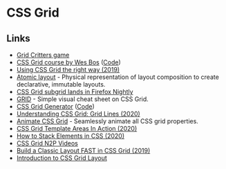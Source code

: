 # CSS Grid

## Links

* [Grid Critters game](https://www.gridcritters.com/)
* [CSS Grid course by Wes Bos](https://cssgrid.io/) \([Code](https://github.com/wesbos/css-grid)\)
* [Using CSS Grid the right way \(2019\)](https://vgpena.github.io/using-css-grid-the-right-way/)
* [Atomic layout](https://github.com/kettanaito/atomic-layout) - Physical representation of layout composition to create declarative, immutable layouts.
* [CSS Grid subgrid lands in Firefox Nightly](https://rachelandrew.co.uk/archives/2019/05/23/css-grid-subgrid-lands-in-firefox-nightly/)
* [GRID](http://grid.malven.co/) - Simple visual cheat sheet on CSS Grid.
* [CSS Grid Generator](https://cssgrid-generator.netlify.com/) \([Code](https://github.com/sdras/cssgridgenerator)\)
* [Understanding CSS Grid: Grid Lines \(2020\)](https://www.smashingmagazine.com/2020/01/understanding-css-grid-lines/)
* [Animate CSS Grid](https://github.com/aholachek/animate-css-grid) - Seamlessly animate all CSS grid properties.
* [CSS Grid Template Areas In Action \(2020\)](https://ishadeed.com/article/grid-area/)
* [How to Stack Elements in CSS \(2020\)](https://css-tricks.com/how-to-stack-elements-in-css/)
* [CSS Grid N2P Videos](https://www.youtube.com/playlist?list=PLBHbfZu_dhOca_FpdUccB2KfjPfW1zklZ)
* [Build a Classic Layout FAST in CSS Grid \(2019\)](https://www.youtube.com/watch?v=KOvGeFUHAC0)
* [Introduction to CSS Grid Layout](https://mozilladevelopers.github.io/playground/css-grid/)

